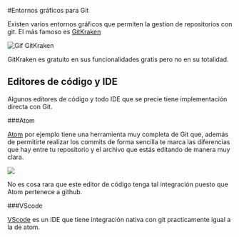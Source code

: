 #Entornos gráficos para Git

Existen varios entornos gráficos que permiten la gestion de repositorios con git. El más famoso es [GitKraken](https://www.gitkraken.com/)  
  
![Gif GitKraken](https://www.gitkraken.com/img/misc/gk-merge-edit.gif)

GitKraken es gratuito en sus funcionalidades gratis pero no en su totalidad.

## Editores de código y IDE
Algunos editores de código y todo IDE que se precie tiene implementación directa con Git.

###Atom 

[Atom](https://atom.io/) por ejemplo tiene una herramienta muy completa de Git que, además de permitirte realizar los commits de forma sencilla te marca las diferencias que hay entre tu repositorio y el archivo que estás editando de manera muy clara.

![](https://www.omgubuntu.co.uk/wp-content/uploads/2017/06/github-integration-in-atom-editor-1.jpg)

No es cosa rara que este editor de código tenga tal integración puesto que Atom pertenece a github.


###VScode

[VScode]() es un IDE que tiene integración nativa con git practicamente igual a la de atom.